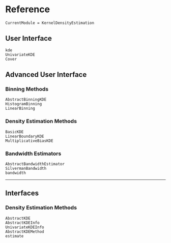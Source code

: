 # Reference

```@meta
CurrentModule = KernelDensityEstimation
```

## User Interface

```@docs
kde
UnivariateKDE
Cover
```

## Advanced User Interface

### Binning Methods
```@docs
AbstractBinningKDE
HistogramBinning
LinearBinning
```

### Density Estimation Methods
```@docs
BasicKDE
LinearBoundaryKDE
MultiplicativeBiasKDE
```

### Bandwidth Estimators
```@docs
AbstractBandwidthEstimator
SilvermanBandwidth
bandwidth
```

---

## Interfaces

### Density Estimation Methods
```@docs
AbstractKDE
AbstractKDEInfo
UnivariateKDEInfo
AbstractKDEMethod
estimate
```
